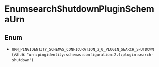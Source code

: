 

# EnumsearchShutdownPluginSchemaUrn

## Enum


* `URN_PINGIDENTITY_SCHEMAS_CONFIGURATION_2_0_PLUGIN_SEARCH_SHUTDOWN` (value: `"urn:pingidentity:schemas:configuration:2.0:plugin:search-shutdown"`)



